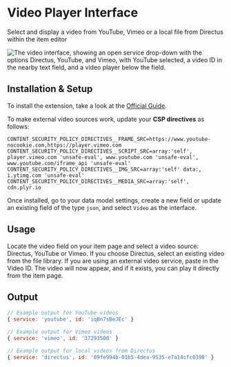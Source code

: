 # Video Player Interface

Select and display a video from YouTube, Vimeo or a local file from Directus within the item editor

![The video interface, showing an open service drop-down with the options Directus, YouTube, and Vimeo, with YouTube selected, a video ID in the nearby text field, and a video player below the field.](https://github.com/directus-labs/extensions/blob/main/packages/video-player-interface/docs/preview.png?raw=true)

## Installation & Setup

To install the extension, take a look at the [Official Guide](https://docs.directus.io/extensions/installing-extensions.html).

To make external video sources work, update your **CSP directives** as follows:

```env
CONTENT_SECURITY_POLICY_DIRECTIVES__FRAME_SRC=https://www.youtube-nocookie.com,https://player.vimeo.com
CONTENT_SECURITY_POLICY_DIRECTIVES__SCRIPT_SRC=array:'self', player.vimeo.com 'unsafe-eval', www.youtube.com 'unsafe-eval', www.youtube.com/iframe_api 'unsafe-eval'
CONTENT_SECURITY_POLICY_DIRECTIVES__IMG_SRC=array:'self' data:, i.ytimg.com 'unsafe-eval'
CONTENT_SECURITY_POLICY_DIRECTIVES__MEDIA_SRC=array:'self', cdn.plyr.io
```

Once installed, go to your data model settings, create a new field or update an existing field of the type `json`, and select `Video` as the interface.

## Usage

Locate the video field on your item page and select a video source: Directus, YouTube or Vimeo. If you choose Directus, select an existing video from the file library. If you are using an external video service, paste in the Video ID. The video will now appear, and if it exists, you can play it directly from the item page.

## Output

```js
// Example output for YouTube videos
{ service: 'youtube', id: 'iqBn7sBeJEc' }

// Example output for Vimeo videos
{ service: 'vimeo', id: '37293500' }

// Example output for local videos from Directus
{ service: 'directus', id: '09fe994b-01b5-4dea-9535-e7a14cfc0398' }
```
